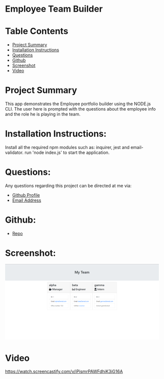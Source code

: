# Employee Team Builder

# Table Contents

- [Project Summary](#Summary)
- [Installation Instructions](#Instructions)
- [Questions](#Questions)
- [Github](#Repo)
- [Screenshot](#Deployed)
- [Video](#VideoDemo)

# Project Summary

This app demonstrates the Employee portfolio builder using the NODE.js CLI. The user here is prompted with the questions about the employee info and the role he is playing in the team.

# Installation Instructions:

Install all the required npm modules such as: inquirer, jest and email-validator. run 'node index.js' to start the application.

# Questions:

Any questions regarding this project can be directed at me via:

- [Github Profile](https://github.com/romzzp)
- [Email Address](romzz.patel@gmail.com)

# Github:

- [Repo](https://github.com/romzzp/EmployeeTeamBuilder)

# Screenshot:

![alt text](./images/ss.png "Screenshot of the HTML render.")

# Video

https://watch.screencastify.com/v/iPismrPAWFdhiK3iG16A
